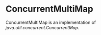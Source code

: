 # ConcurrentMultiMap
ConcurrentMultiMap is an implementation of *java.util.concurrent.ConcurrentMap*.
